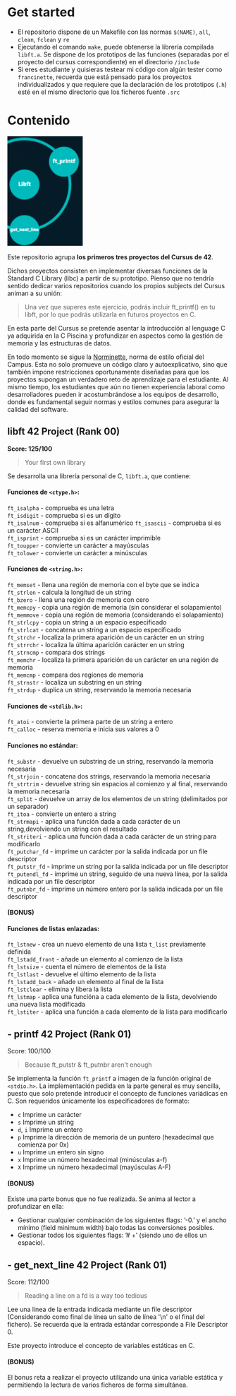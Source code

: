 
# Get started

- El repositorio dispone de un Makefile con las normas `$(NAME)`, `all`, `clean`, `fclean` y `re`
- Ejecutando el comando `make`, puede obtenerse la librería compilada `libft.a`. Se dispone de los prototipos de las funciones (separadas por el proyecto del cursus correspondiente) en el directorio `/include`
- Si eres estudiante y quisieras testear mi código con algún tester como `francinette`, recuerda que está pensado para los proyectos individualizados y que requiere que la declaración de los prototipos (`.h`) esté en el mismo directorio que los ficheros fuente `.src`

# Contenido

![holy_graph_libft.png](holy_graph_libft.png)

Este repositorio agrupa **los primeros tres proyectos del Cursus de 42**.

Dichos proyectos consisten en implementar diversas funciones de la Standard C Library (libc) a partir de su prototipo.
Pienso que no tendría sentido dedicar varios repositorios cuando los propios subjects del Cursus animan a su unión: 
> Una vez que superes este ejercicio, podrás incluir ft_printf() en tu libft, por lo
que podrás utilizarla en futuros proyectos en C.

En esta parte del Cursus se pretende asentar la introducción al lenguage C ya adquirida en la C Piscina y profundizar en aspectos como la gestión de memoria y las estructuras de datos.

En todo momento se sigue la [Norminette](https://github.com/42School/norminette), norma de estilo oficial del Campus. Esta no solo promueve un código claro y autoexplicativo, sino que también 
impone restricciones oportunamente diseñadas para que los proyectos supongan un verdadero reto de aprendizaje para el estudiante. Al mismo tiempo, los estudiantes que aún no tienen experiencia laboral como desarrolladores 
pueden ir acostumbrándose a los equipos de desarrollo, donde es fundamental seguir normas y estilos comunes para asegurar la calidad del software.

## libft 42 Project (Rank 00)
**Score: 125/100**
> Your first own library

Se desarrolla una librería personal de C, `libft.a`, que contiene:

#### Funciones de `<ctype.h>`:   
`ft_isalpha` - comprueba es una letra  
`ft_isdigit` - comprueba si es un dígito   
`ft_isalnum` - comprueba si es alfanumérico
`ft_isascii` - comprueba si es un carácter ASCII    
`ft_isprint` - comprueba si es un carácter imprimible   
`ft_toupper` - convierte un carácter a mayúsculas   
`ft_tolower` - convierte un carácter a minúsculas   

#### Funciones de `<string.h>`:    
`ft_memset` - llena una región de memoria con el byte que se indica   
`ft_strlen` - calcula la longitud de un string   
`ft_bzero` - llena una región de memoria con cero   
`ft_memcpy` - copia una región de memoria (sin considerar el solapamiento)   
`ft_memmove` - copia una región de memoria (considerando el solapamiento)   
`ft_strlcpy` - copia un string a un espacio especificado   
`ft_strlcat` - concatena un string a un espacio especificado   
`ft_strchr` - localiza la primera aparición de un carácter en un string   
`ft_strrchr` - localiza la última aparición carácter en un string   
`ft_strncmp` - compara dos strings   
`ft_memchr` - localiza la primera aparición de un carácter en una región de memoria    
`ft_memcmp` - compara dos regiones de memoria   
`ft_strnstr` - localiza un substring en un string   
`ft_strdup` - duplica un string, reservando la memoria necesaria    

#### Funciones de `<stdlib.h>`:   
`ft_atoi` - convierte la primera parte de un string a entero   
`ft_calloc` - reserva memoria e inicia sus valores a 0   

#### Funciones no estándar:
`ft_substr` - devuelve un substring de un string, reservando la memoria necesaria   
`ft_strjoin` - concatena dos strings, reservando la memoria necesaria   
`ft_strtrim` - devuelve string sin espacios al comienzo y al final, reservando la memoria necesaria    
`ft_split` - devuelve un array de los elementos de un string (delimitados por un separador)   
`ft_itoa` - convierte un entero a string   
`ft_strmapi` - aplica una función dada a cada carácter de un string,devolviendo un string con el resultado   
`ft_striteri` - aplica una función dada a cada carácter de un string para modificarlo   
`ft_putchar_fd` - imprime un carácter por la salida indicada por un file descriptor   
`ft_putstr_fd` - imprime un string por la salida indicada por un file descriptor   
`ft_putendl_fd` - imprime un string, seguido de una nueva línea, por la salida indicada por un file descriptor  
`ft_putnbr_fd` - imprime un número entero por la salida indicada por un file descriptor   

#### (BONUS)  
#### Funciones de listas enlazadas:  
`ft_lstnew` - crea un nuevo elemento de una lista `t_list` previamente definida   
`ft_lstadd_front` - añade un elemento al comienzo de la lista   
`ft_lstsize` - cuenta el número de elementos de la lista  
`ft_lstlast` - devuelve el último elemento de la lista  
`ft_lstadd_back` - añade un elemento al final de la lista  
`ft_lstclear` - elimina y libera la lista  
`ft_lstmap` - aplica una funcióna a cada elemento de la lista, devolviendo una nueva lista modificada  
`ft_lstiter` - aplica una función a cada elemento de la lista para modificarlo   


## - printf 42 Project (Rank 01)
Score: 100/100
> Because ft_putstr & ft_putnbr aren't enough

Se implementa la función `ft_printf` a imagen de la función original de `<stdio.h>`. 
La implementación pedida en la parte general es muy sencilla, puesto que solo pretende introducir el concepto de funciones variádicas en C. Son requeridos únicamente los especificadores de formato:
- `c` Imprime un carácter
- `s` Imprime un string
- `d`, `i` Imprime un entero
- `p` Imprime la dirección de memoria de un puntero (hexadecimal que comienza por 0x)
- `u` Imprime un entero sin signo
- `x` Imprime un número hexadecimal (minúsculas a-f)
- `X` Imprime un número hexadecimal (mayúsculas A-F)

#### (BONUS)
Existe una parte bonus que no fue realizada. Se anima al lector a profundizar en ella:

- Gestionar cualquier combinación de los siguientes flags: ’-0.’ y el ancho mínimo (field minimum width) bajo todas las conversiones posibles.  
- Gestionar todos los siguientes flags: ’# +’ (siendo uno de ellos un espacio).


## - get_next_line 42 Project (Rank 01)
Score: 112/100
> Reading a line on a fd is a way too tedious

Lee una línea de la entrada indicada mediante un file descriptor (Considerando como final de línea un salto de línea '\n' o el final del fichero).
Se recuerda que la entrada estándar corresponde a File Descriptor 0. 

Este proyecto introduce el concepto de variables estáticas en C.

#### (BONUS)
El bonus reta a realizar el proyecto utilizando una única variable estática y permitiendo la lectura de varios ficheros de forma simultánea.
